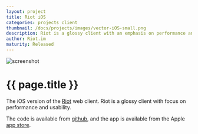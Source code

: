 ```yaml
---
layout: project
title: Riot iOS
categories: projects client
thumbnail: /docs/projects/images/vector-iOS-small.png
description: Riot is a glossy client with an emphasis on performance and usability
author: Riot.im
maturity: Released
---
```


![screenshot](/docs/projects/images/vector-iOS-large.png "{{ page.title }}")

# {{ page.title }}
The iOS version of the [Riot](https://matrix.org/docs/projects/client/riot.html) web client. Riot is a glossy client with focus on performance and usability.

The code is available from [github](https://github.com/vector-im/vector-ios), and the app is available from the Apple [app store](https://itunes.apple.com/gb/app/vector.im/id1083446067?mt=8).
